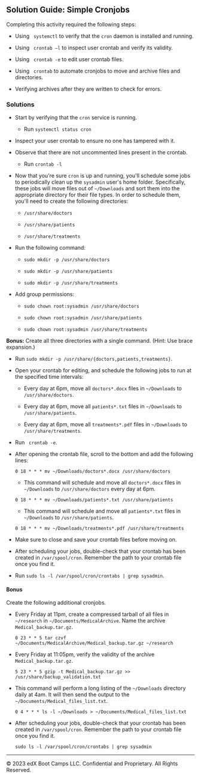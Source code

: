 ## Solution Guide: Simple Cronjobs

Completing this activity required the following steps:

- Using ` systemctl` to verify that the `cron` daemon is installed and running.

- Using ` crontab –l` to inspect user crontab and verify its validity.

- Using ` crontab -e` to edit user crontab files.

- Using ` crontab` to automate cronjobs to move and archive files and directories.

- Verifying archives after they are written to check for errors.

### Solutions

- Start by verifying that the `cron` service is running.

  - Run `systemctl status cron`

- Inspect your user crontab to ensure no one has tampered with it. 

- Observe that there are not uncommented lines present in the crontab.

  - Run `crontab -l`

- Now that you're sure `cron` is up and running, you'll schedule some jobs to periodically clean up the `sysadmin` user's home folder. Specifically, these jobs will move files out of `~/Downloads` and sort them into the appropriate directory for their file types. In order to schedule them, you'll need to create the following directories:

  - `/usr/share/doctors`

  - `/usr/share/patients`

  - `/usr/share/treatments`

- Run the following command:

  - `sudo mkdir -p /usr/share/doctors`  

  - `sudo mkdir -p /usr/share/patients`  

  - `sudo mkdir -p /usr/share/treatments`

- Add group permissions:

  - `sudo chown root:sysadmin /usr/share/doctors`  

  - `sudo chown root:sysadmin /usr/share/patients`  

  - `sudo chown root:sysadmin /usr/share/treatments`
    
**Bonus:** Create all three directories with a single command. (Hint: Use brace expansion.)

- Run `sudo mkdir -p /usr/share/{doctors,patients,treatments}`.

- Open your crontab for editing, and schedule the following jobs to run at the specified time intervals:

  - Every day at 6pm, move all `doctors*.docx` files in `~/Downloads` to `/usr/share/doctors`.

  - Every day at 6pm, move all `patients*.txt` files in `~/Downloads` to `/usr/share/patients`.

  - Every day at 6pm, move all `treatments*.pdf` files in `~/Downloads` to `/usr/share/treatments`.

- Run ` crontab -e`.

- After opening the crontab file, scroll to the bottom and add the following lines:

  `0 18 * * * mv ~/Downloads/doctors*.docx /usr/share/doctors`

    - This command will schedule and move all `doctors*.docx` files in `~/Downloads` to `/usr/share/doctors` every day at 6pm.

  `0 18 * * * mv ~/Downloads/patients*.txt /usr/share/patients`

    - This command will schedule and move all `patients*.txt` files in `~/Downloads` to `/usr/share/patients`.

  `0 18 * * * mv ~/Downloads/treatments*.pdf /usr/share/treatments`
    
- Make sure to close and save your crontab files before moving on.

- After scheduling your jobs, double-check that your crontab has been created in `/var/spool/cron`. Remember the path to your crontab file once you find it.

- Run  `sudo ls -l /var/spool/cron/crontabs | grep sysadmin`.

#### Bonus

Create the following additional cronjobs.

- Every Friday at 11pm, create a compressed tarball of all files in `~/research` in `~/Documents/MedicalArchive`. Name the archive `Medical_backup.tar.gz`.

  `0 23 * * 5 tar czvf ~/Documents/MedicalArchive/Medical_backup.tar.gz ~/research`


- Every Friday at 11:05pm, verify the validity of the archive `Medical_backup.tar.gz`.

  `5 23 * * 5 gzip -t Medical_backup.tar.gz >> /usr/share/backup_validation.txt`

- This command will perform a long listing of the `~/Downloads` directory daily at 4am. It will then send the output to the `~/Documents/Medical_files_list.txt`.

  `0 4 * * * ls -l ~/Downloads > ~/Documents/Medical_files_list.txt`

- After scheduling your jobs, double-check that your crontab has been created in `/var/spool/cron`. Remember the path to your crontab file once you find it.

  `sudo ls -l /var/spool/cron/crontabs | grep sysadmin`

---

© 2023 edX Boot Camps LLC. Confidential and Proprietary. All Rights Reserved.  

